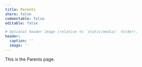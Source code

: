 ```yaml
---
title: Parents
share: false
commentable: false
editable: false

# Optional header image (relative to `static/media/` folder).
header:
  caption: ''
  image: ''
---
```


This is the Parents page.